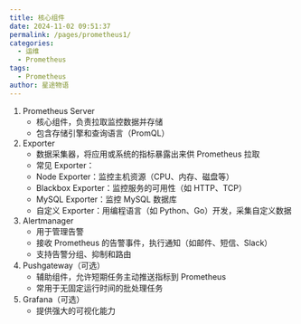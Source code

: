 ```yaml
---
title: 核心组件
date: 2024-11-02 09:51:37
permalink: /pages/prometheus1/
categories:
  - 运维
  - Prometheus
tags:
  - Prometheus
author: 星途物语
---
```

1. Prometheus Server
   - 核心组件，负责拉取监控数据并存储
   - 包含存储引擎和查询语言（PromQL）
2. Exporter
   - 数据采集器，将应用或系统的指标暴露出来供 Prometheus 拉取
   - 常见 Exporter：
   - Node Exporter：监控主机资源（CPU、内存、磁盘等）
   - Blackbox Exporter：监控服务的可用性（如 HTTP、TCP）
   - MySQL Exporter：监控 MySQL 数据库
   - 自定义 Exporter：用编程语言（如 Python、Go）开发，采集自定义数据
3. Alertmanager
   - 用于管理告警
   - 接收 Prometheus 的告警事件，执行通知（如邮件、短信、Slack）
   - 支持告警分组、抑制和路由
4. Pushgateway（可选）
   - 辅助组件，允许短期任务主动推送指标到 Prometheus
   - 常用于无固定运行时间的批处理任务
5. Grafana（可选）
   - 提供强大的可视化能力